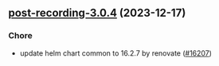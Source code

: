 

## [post-recording-3.0.4](https://github.com/truecharts/charts/compare/post-recording-3.0.3...post-recording-3.0.4) (2023-12-17)

### Chore

- update helm chart common to 16.2.7 by renovate ([#16207](https://github.com/truecharts/charts/issues/16207))
  
  